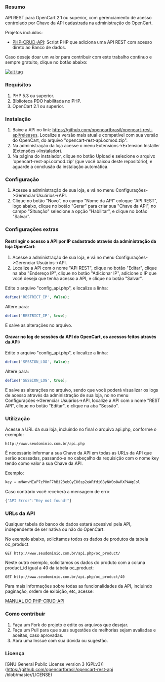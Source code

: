 ### Resumo

API REST para OpenCart 2.1 ou superior, com gerenciamento de acesso controlado por Chave da API cadastrada na administração do OpenCart.

Projetos incluídos:

  - [PHP-CRUD-API](https://github.com/mevdschee/php-crud-api): Script PHP que adiciona uma API REST com acesso direto ao Banco de dados.

Caso deseje doar um valor para contribuir com este trabalho continuo e sempre gratuito, clique no botão abaixo:

[![alt tag](https://www.paypalobjects.com/pt_BR/BR/i/btn/btn_donateCC_LG.gif)](https://www.paypal.com/cgi-bin/webscr?cmd=_s-xclick&hosted_button_id=7G9TR9PXS6G5J)

### Requisitos

 1. PHP 5.3 ou superior.
 2. Biblioteca PDO habilitada no PHP.
 3. OpenCart 2.1 ou superior.

### Instalação

 1. Baixe a API no link: https://github.com/opencartbrasil/opencart-rest-api/releases. Localize a versão mais atual e compatível com sua versão do OpenCart, do arquivo "opencart-rest-api.ocmod.zip".
 2. Na administração da loja acesse o menu Extensions->Extension Installer (Extensões->Instalador).
 3. Na página do instalador, clique no botão Upload e selecione o arquivo 'opencart-rest-api.ocmod.zip' (que você baixou deste repositório), e aguarde a conclusão da instalação automática.
 
### Configuração

 1. Acesse a administração de sua loja, e vá no menu Configurações->Gerenciar Usuários->API.
 2. Clique no botão "Novo", no campo "Nome da API" coloque "API REST", logo abaixo, clique no botão "Gerar" para criar sua "Chave da API", no campo "Situação" selecione a opção "Habilitar", e clique no botão "Salvar".
 
### Configurações extras

#### Restringir o acesso a API por IP cadastrado através da administração da loja OpenCart:

 1. Acesse a administração de sua loja, e vá no menu Configurações->Gerenciar Usuários->API.
 2. Localize a API com o nome "API REST", clique no botão "Editar", clique na aba "Endereço IP", clique no botão "Adicionar IP", adicione o IP que você deseja que tenha acesso a API, e clique no botão "Salvar".
 
Edite o arquivo "config_api.php", e localize a linha:

```php
define('RESTRICT_IP', false);
```

Altere para:

```php
define('RESTRICT_IP', true);
```

E salve as alterações no arquivo.

#### Gravar no log de sessões da API do OpenCart, os acessos feitos através da API:

Edite o arquivo "config_api.php", e localize a linha:

```php
define('SESSION_LOG', false);
```

Altere para:

```php
define('SESSION_LOG', true);
```

E salve as alterações no arquivo, sendo que você poderá visualizar os logs de acesso através da administração de sua loja, no no menu Configurações->Gerenciar Usuários->API, localize a API com o nome "REST API", clique no botão "Editar", e clique na aba "Sessão".

### Utilização

Acesse a URL da sua loja, incluindo no final o arquivo api.php, conforme o exemplo:

```http
http://www.seudominio.com.br/api.php
```

É necessário informar a sua Chave da API em todas as URLs da API que serão acessadas, passando-a no cabeçalho da requisição com o nome key tendo como valor a sua Chave da API.

Exemplo:

```js
key = mMAnvMIaP7zPHnF7hBi23ebGyIU6sp2eWRfdi08yNWOo8wRXPAWgCol
```

Caso contrário você receberá a mensagem de erro:

```js
{"API Error":"Key not found!"}
```

### URLs da API

Qualquer tabela do banco de dados estará acessivel pela API, independente de ser nativa ou não do OpenCart.

No exemplo abaixo, solicitamos todos os dados de produtos da tabela oc_product:

```http
GET http://www.seudominio.com.br/api.php/oc_product/
```

Neste outro exemplo, solicitamos os dados do produto com a coluna product_id igual a 40 da tabela oc_product:

```http
GET http://www.seudominio.com.br/api.php/oc_product/40
```

Para mais informações sobre todas as funcionalidades da API, incluindo paginação, ordem de exibição, etc, acesse:

[MANUAL DO PHP-CRUD-API](https://github.com/mevdschee/php-crud-api/blob/master/README.md)

### Como contribuir

 1. Faça um Fork do projeto e edite os arquivos que desejar.
 2. Faça um Pull para que suas sugestões de melhorias sejam avaliadas e aceitas, caso aprovadas.
 3. Abra uma Inssue com sua dúvida ou sugestão.

### Licença

[GNU General Public License version 3 (GPLv3)](https://github.com/opencartbrasil/opencart-rest-api
/blob/master/LICENSE)
